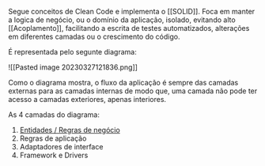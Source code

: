 
Segue conceitos de Clean Code e implementa o [[SOLID]]. Foca em manter a logica de negócio, ou o domínio da aplicação, isolado, evitando alto [[Acoplamento]], facilitando a escrita de testes automatizados, alterações em diferentes camadas ou o crescimento do código.

É representada pelo segunte diagrama:

![[Pasted image 20230327121836.png]]

Como o diagrama mostra, o fluxo da aplicação é sempre das camadas externas para as camadas internas de modo que, uma camada não pode ter acesso a camadas exteriores, apenas interiores.

As 4 camadas do diagrama:
 1. [Entidades / Regras de negócio](Entidades)
 2. Regras de aplicação
 3. Adaptadores de interface
 4. Framework e Drivers